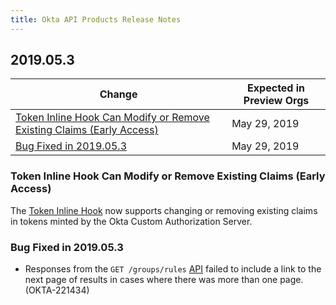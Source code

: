 ```yaml
---
title: Okta API Products Release Notes
---
```


## 2019.05.3

| Change                                                                                                                                        | Expected in Preview Orgs |
|-----------------------------------------------------------------------------------------------------------------------------------------------|--------------------------|
| [Token Inline Hook Can Modify or Remove Existing Claims (Early Access)](#token-inline-hook-can-modify-or-remove-existing-claims-early-access) | May 29, 2019             |
| [Bug Fixed in 2019.05.3](#bug-fixed-in-2019-05-3)                                                                                           | May 29, 2019             |

### Token Inline Hook Can Modify or Remove Existing Claims (Early Access)

The [Token Inline Hook](/use_cases/inline_hooks/token_hook/token_hook/) now supports changing or removing existing claims in tokens minted by the Okta Custom Authorization Server. <!-- (OKTA-218305) -->

### Bug Fixed in 2019.05.3

* Responses from the `GET /groups/rules` [API](/docs/api/resources/groups/#list-group-rules) failed to include a link to the next page of results in cases where there was more than one page. (OKTA-221434)

